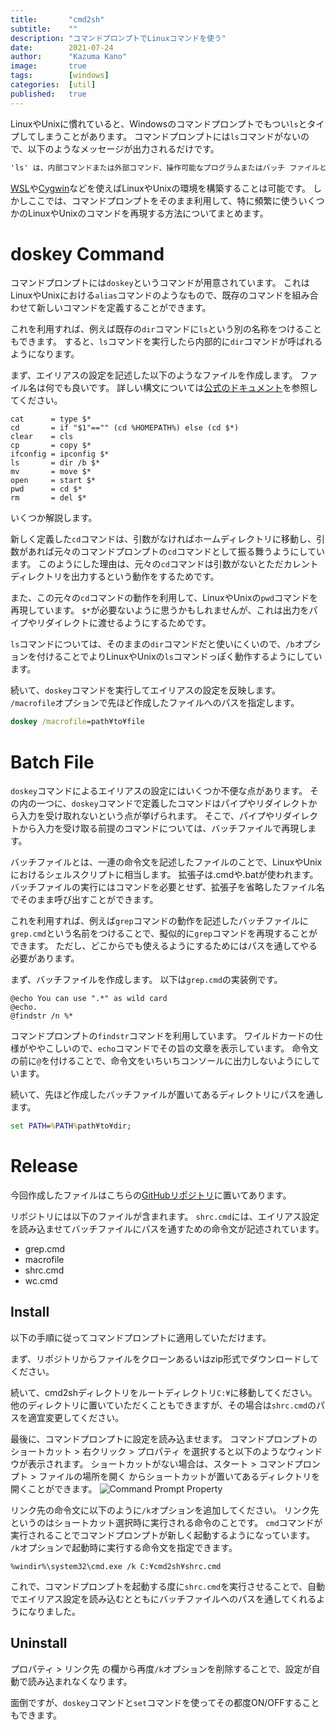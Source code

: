 ```yaml
---
title:       "cmd2sh"
subtitle:    ""
description: "コマンドプロンプトでLinuxコマンドを使う"
date:        2021-07-24
author:      "Kazuma Kano"
image:       true
tags:        [windows]
categories:  [util]
published:   true
---
```


LinuxやUnixに慣れていると、Windowsのコマンドプロンプトでもつい`ls`とタイプしてしまうことがあります。
コマンドプロンプトには`ls`コマンドがないので、以下のようなメッセージが出力されるだけです。
```cmd
'ls' は、内部コマンドまたは外部コマンド、操作可能なプログラムまたはバッチ ファイルとして認識されていません。
```

[WSL](https://docs.microsoft.com/ja-jp/windows/wsl/)や[Cygwin](https://www.cygwin.com/)などを使えばLinuxやUnixの環境を構築することは可能です。
しかしここでは、コマンドプロンプトをそのまま利用して、特に頻繁に使ういくつかのLinuxやUnixのコマンドを再現する方法についてまとめます。

# doskey Command
コマンドプロンプトには`doskey`というコマンドが用意されています。
これはLinuxやUnixにおける`alias`コマンドのようなもので、既存のコマンドを組み合わせて新しいコマンドを定義することができます。

これを利用すれば、例えば既存の`dir`コマンドに`ls`という別の名称をつけることもできます。
すると、`ls`コマンドを実行したら内部的に`dir`コマンドが呼ばれるようになります。

まず、エイリアスの設定を記述した以下のようなファイルを作成します。
ファイル名は何でも良いです。
詳しい構文については[公式のドキュメント](https://docs.microsoft.com/ja-jp/windows-server/administration/windows-commands/doskey)を参照してください。
```
cat      = type $*
cd       = if "$1"=="" (cd %HOMEPATH%) else (cd $*)
clear    = cls
cp       = copy $*
ifconfig = ipconfig $*
ls       = dir /b $*
mv       = move $*
open     = start $*
pwd      = cd $*
rm       = del $*
```

いくつか解説します。

新しく定義した`cd`コマンドは、引数がなければホームディレクトリに移動し、引数があれば元々のコマンドプロンプトの`cd`コマンドとして振る舞うようにしています。
このようにした理由は、元々の`cd`コマンドは引数がないとただカレントディレクトリを出力するという動作をするためです。

また、この元々の`cd`コマンドの動作を利用して、LinuxやUnixの`pwd`コマンドを再現しています。
`$*`が必要ないように思うかもしれませんが、これは出力をパイプやリダイレクトに渡せるようにするためです。

`ls`コマンドについては、そのままの`dir`コマンドだと使いにくいので、`/b`オプションを付けることでよりLinuxやUnixの`ls`コマンドっぽく動作するようにしています。

続いて、`doskey`コマンドを実行してエイリアスの設定を反映します。
`/macrofile`オプションで先ほど作成したファイルへのパスを指定します。
```cmd
doskey /macrofile=path¥to¥file
```

# Batch File
`doskey`コマンドによるエイリアスの設定にはいくつか不便な点があります。
その内の一つに、`doskey`コマンドで定義したコマンドはパイプやリダイレクトから入力を受け取れないという点が挙げられます。
そこで、パイプやリダイレクトから入力を受け取る前提のコマンドについては、バッチファイルで再現します。

バッチファイルとは、一連の命令文を記述したファイルのことで、LinuxやUnixにおけるシェルスクリプトに相当します。
拡張子は.cmdや.batが使われます。
バッチファイルの実行にはコマンドを必要とせず、拡張子を省略したファイル名でそのまま呼び出すことができます。

これを利用すれば、例えば`grep`コマンドの動作を記述したバッチファイルに`grep.cmd`という名前をつけることで、擬似的に`grep`コマンドを再現することができます。
ただし、どこからでも使えるようにするためにはパスを通してやる必要があります。

まず、バッチファイルを作成します。
以下は`grep.cmd`の実装例です。
```
@echo You can use ".*" as wild card
@echo.
@findstr /n %*
```

コマンドプロンプトの`findstr`コマンドを利用しています。
ワイルドカードの仕様がややこしいので、`echo`コマンドでその旨の文章を表示しています。
命令文の前に`@`を付けることで、命令文をいちいちコンソールに出力しないようにしています。

続いて、先ほど作成したバッチファイルが置いてあるディレクトリにパスを通します。
```cmd
set PATH=%PATH%path¥to¥dir;
```

# Release
今回作成したファイルはこちらの[GitHubリポジトリ](https://github.com/kazumakano/cmd2sh)に置いてあります。

リポジトリには以下のファイルが含まれます。
`shrc.cmd`には、エイリアス設定を読み込ませてバッチファイルにパスを通すための命令文が記述されています。
- grep.cmd
- macrofile
- shrc.cmd
- wc.cmd

## Install
以下の手順に従ってコマンドプロンプトに適用していただけます。

まず、リポジトリからファイルをクローンあるいはzip形式でダウンロードしてください。

続いて、cmd2shディレクトリをルートディレクトリ`C:¥`に移動してください。
他のディレクトリに置いていただくこともできますが、その場合は`shrc.cmd`のパスを適宜変更してください。

最後に、コマンドプロンプトに設定を読み込ませます。
コマンドプロンプトのショートカット > 右クリック > プロパティ を選択すると以下のようなウィンドウが表示されます。
ショートカットがない場合は、スタート > コマンドプロンプト > ファイルの場所を開く からショートカットが置いてあるディレクトリを開くことができます。
![Command Prompt Property](../../img/post-20210724-01.png)

リンク先の命令文に以下のように`/k`オプションを追加してください。
リンク先というのはショートカット選択時に実行される命令のことです。
`cmd`コマンドが実行されることでコマンドプロンプトが新しく起動するようになっています。
`/k`オプションで起動時に実行する命令文を指定できます。
```
%windir%\system32\cmd.exe /k C:¥cmd2sh¥shrc.cmd
```

これで、コマンドプロンプトを起動する度に`shrc.cmd`を実行させることで、自動でエイリアス設定を読み込むとともにバッチファイルへのパスを通してくれるようになりました。

## Uninstall
プロパティ > リンク先 の欄から再度`/k`オプションを削除することで、設定が自動で読み込まれなくなります。

面倒ですが、`doskey`コマンドと`set`コマンドを使ってその都度ON/OFFすることもできます。
